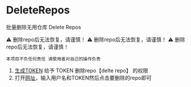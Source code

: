 # DeleteRepos
批量删除无用仓库 Delete Repos

⚠️ 删除repo后无法恢复，请谨慎！
⚠️ 删除repo后无法恢复，请谨慎！
⚠️ 删除repo后无法恢复，请谨慎！

    本项目不负任何责任 请使用者对自己的操作负责

1. [生成TOKEN](https://github.com/settings/tokens) 给予 TOKEN 删除repo【delte repo】 的权限
2. 打开[网址](https://delete-repos.vercel.app)，输入用户名和TOKEN然后点击要删除的repo即可
